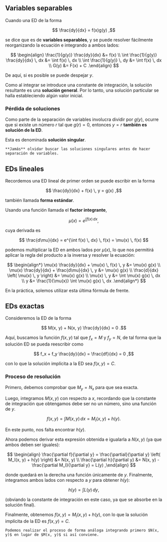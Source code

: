 ## Variables separables

Cuando una ED de la forma

$$
\frac{dy}{dx} = f(x)g(y)
,$$

se dice que es de **variables separables**, y se puede resolver fácilmente reorganizando la ecuación e integrando a ambos lados:

$$
\begin{align}
\frac{1}{g(y)} \frac{dy}{dx} &= f(x) \\
\int \frac{1}{g(y)} \frac{dy}{dx} \, dx &= \int f(x) \, dx \\
\int \frac{1}{g(y)} \, dy &= \int f(x) \, dx \\
G(y) &= F(x) + C
.\end{align}
$$

De aquí, si es posible se puede despejar $y$.

Como al integrar se introduce una constante de integración, la solución resultante es una **solución general**. Por lo tanto, una solución particular se halla estableciendo algún valor inicial.

### Pérdida de soluciones

Como parte de la separación de variables involucra dividir por $g(y)$, ocurre que si existe un número $r$ tal que $g(r) = 0$, entonces $y = r$ **también es solución de la ED**.

Esta es denominada **solución singular**.

```ad-warning
**Jamás** olvidar buscar las soluciones singulares antes de hacer separación de variables.
```

## EDs lineales

Recordemos una ED lineal de primer orden se puede escribir en la forma

$$
\frac{dy}{dx} + f(x) \, y = g(x)
,$$

también llamada **forma estándar**.

Usando una función llamada el **factor integrante**,

$$
\mu(x) = e^{\int f(x) \, dx}
,$$

cuya derivada es

$$
\frac{d\mu}{dx} = e^{\int f(x) \, dx} \, f(x) = \mu(x) \, f(x)
$$

podemos multiplicar la ED en ambos lados por $\mu(x)$, lo que nos permitirá aplicar la regla del producto a la inversa y resolver la ecuación:

$$
\begin{align*}
\mu(x) \frac{dy}{dx} + \mu(x) \, f(x) \, y &= \mu(x) g(x) \\
\mu(x) \frac{dy}{dx} + \frac{d\mu}{dx} \, y &= \mu(x) g(x) \\
\frac{d}{dx} \left( \mu(x) \, y \right) &= \mu(x) g(x) \\
\mu(x) \, y &= \int \mu(x) g(x) \, dx \\
y &= \frac{1}{\mu(x)} \int \mu(x) g(x) \, dx
.\end{align*}
$$

En la práctica, solemos utilizar esta última fórmula de frente.

## EDs exactas

Consideremos la ED de la forma

$$
M(x, y) + N(x, y) \frac{dy}{dx} = 0
.$$

Aquí, buscamos la función $f(x, y)$ tal que $f_x = M$ y $f_y = N$, de tal forma que la solución ED se pueda reescribir como

$$
f_x + f_y \frac{dy}{dx} = \frac{df}{dx} = 0
,$$

con lo que la solución implícita a la ED sea $f(x, y) = C$.

### Proceso de resolución

Primero, debemos comprobar que $M_y = N_x$ para que sea exacta.

Luego, integramos $M(x, y)$ con respecto a $x$, recordando que la constante de integración que obtengamos debe ser no un número, sino una función de $y$.

$$
f(x, y) = \int M(x, y) \, dx = M_I(x, y) + h(y)
.$$

En este punto, nos falta encontrar $h(y)$.

Ahora podemos derivar esta expresión obtenida e igualarla a $N(x, y)$ (ya que ambos deben ser iguales):

$$
\begin{align}
\frac{\partial f}{\partial y} = \frac{\partial}{\partial y} \left( M_I(x, y) + h(y) \right) &= N(x, y) \\
\frac{\partial h}{\partial y} &= N(x, y) - \frac{\partial M_I}{\partial y} = L(y)
,\end{align}
$$

donde quedará en la derecha una función únicamente de $y$. Finalmente, integramos ambos lados con respecto a $y$ para obtener $h(y)$:

$$
h(y) = \int L(y) \, dy
,$$

(obviando la constante de integración en este caso, ya que se absorbe en la solución final).

Finalmente, obtenemos $f(x, y) = M_I(x, y) + h(y)$, con lo que la solución implícita de la ED es $f(x, y) = C$.

```ad-note
Podemos realizar el proceso de forma análoga integrando primero $N(x, y)$ en lugar de $M(x, y)$ si así conviene.
```
